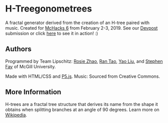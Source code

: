 # H-Treegonometrees

A fractal generator derived from the creation of an H-tree paired with music. 
Created for [McHacks 6](https://mchacks.ca/) from February 2-3, 2019. See our [Devpost](https://devpost.com/software/h-treegonometrees) submission or click [here](https://rosieyzh.github.io/lipschitz) to see it in action! :)

## Authors
Programmed by Team Lipschitz: [Rosie Zhao](https://github.com/rosieyzh), [Ran Tao](https://github.com/generantao), [Yao Liu](https://github.com/yolu16), and [Stephen Fay](https://github.com/dcxSt) of McGill University. 

Made with HTML/CSS and [P5.js](http://p5js.org/).
Music: Sourced from Creative Commons.

## More Information
H-trees are a fractal tree structure that derives its name from the shape it obtains when splitting branches at an angle of 90 degrees. Learn more on [Wikipedia](https://en.wikipedia.org/wiki/H_tree).

